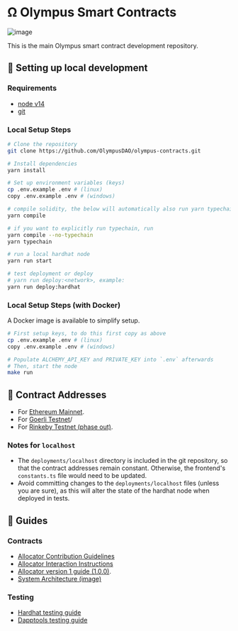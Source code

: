 # Ω Olympus Smart Contracts

![image](https://img.shields.io/github/forks/OlympusDAO/olympus-contracts?style=social)

This is the main Olympus smart contract development repository.

## 🔧 Setting up local development

### Requirements

-   [node v14](https://nodejs.org/download/release/latest-v14.x/)
-   [git](https://git-scm.com/downloads)

### Local Setup Steps

```sh
# Clone the repository
git clone https://github.com/OlympusDAO/olympus-contracts.git

# Install dependencies
yarn install

# Set up environment variables (keys)
cp .env.example .env # (linux)
copy .env.example .env # (windows)

# compile solidity, the below will automatically also run yarn typechain
yarn compile

# if you want to explicitly run typechain, run
yarn compile --no-typechain
yarn typechain

# run a local hardhat node
yarn run start

# test deployment or deploy
# yarn run deploy:<network>, example:
yarn run deploy:hardhat
```

### Local Setup Steps (with Docker)

A Docker image is available to simplify setup.

```sh
# First setup keys, to do this first copy as above
cp .env.example .env # (linux)
copy .env.example .env # (windows)

# Populate ALCHEMY_API_KEY and PRIVATE_KEY into `.env` afterwards
# Then, start the node
make run
```

## 📜 Contract Addresses

-   For [Ethereum Mainnet](./docs/deployments/ethereum.md).
-   For [Goerli Testnet](./docs/deployments/goerli.md)/
-   For [Rinkeby Testnet (phase out)](./docs/deployments/rinkeby.md).

### Notes for `localhost`

-   The `deployments/localhost` directory is included in the git repository,
    so that the contract addresses remain constant. Otherwise, the frontend's
    `constants.ts` file would need to be updated.
-   Avoid committing changes to the `deployments/localhost` files (unless you
    are sure), as this will alter the state of the hardhat node when deployed
    in tests.

## 📖 Guides

### Contracts

-   [Allocator Contribution Guidelines](https://hackmd.io/@3_ZONBhqRBukBJN302eDdQ/rk4qUyOlq)
-   [Allocator Interaction Instructions](https://hackmd.io/@OxbBIYzRTlqgmpSwc1bwWA/SJflVXcWq)
-   [Allocator version 1 guide (1.0.0)](./docs/guides/allocator_v1_guide.md).
-   [System Architecture (image)](./docs/guides/system_architecture.md)

### Testing

-   [Hardhat testing guide](./docs/guides/hardhat_testing.md)
-   [Dapptools testing guide](./docs/guides/dapptools.md)
